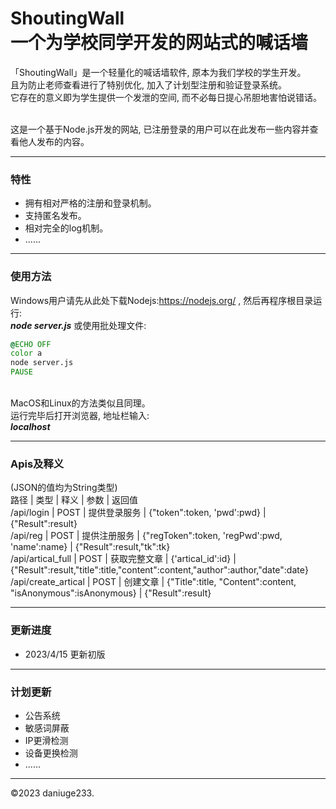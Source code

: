 # ShoutingWall<br/>一个为学校同学开发的网站式的喊话墙

「ShoutingWall」是一个轻量化的喊话墙软件, 原本为我们学校的学生开发。<br/>
且为防止老师查看进行了特别优化, 加入了计划型注册和验证登录系统。<br/>
它存在的意义即为学生提供一个发泄的空间, 而不必每日提心吊胆地害怕说错话。<br/><br/>

这是一个基于Node.js开发的网站, 已注册登录的用户可以在此发布一些内容并查看他人发布的内容。<br/>

--------
### 特性
- 拥有相对严格的注册和登录机制。
- 支持匿名发布。
- 相对完全的log机制。
- ......

--------
### 使用方法
Windows用户请先从此处下载Nodejs:https://nodejs.org/ , 然后再程序根目录运行:<br/>
<b><i>node server.js</i></b>
或使用批处理文件:
```bat
@ECHO OFF
color a
node server.js
PAUSE
```
<br/>
MacOS和Linux的方法类似且同理。<br/>
运行完毕后打开浏览器, 地址栏输入:<br/>
<b><i>localhost</i></b>

--------
### Apis及释义
(JSON的值均为String类型)<br/>
路径 | 类型 | 释义 | 参数 | 返回值<br/>
/api/login | POST | 提供登录服务 | {"token":token, 'pwd':pwd} | {"Result":result}<br/>
/api/reg | POST | 提供注册服务 | {"regToken":token, 'regPwd':pwd, 'name':name} | {"Result":result,"tk":tk}<br/>
/api/artical_full | POST | 获取完整文章 | {'artical_id':id} | {"Result":result,"title":title,"content":content,"author":author,"date":date}<br/>
/api/create_artical | POST | 创建文章 | {"Title":title, "Content":content, "isAnonymous":isAnonymous} | {"Result":result}

--------
### 更新进度
- 2023/4/15 更新初版

--------
### 计划更新
- 公告系统
- 敏感词屏蔽
- IP更滑检测
- 设备更换检测
- ......

--------
©2023 daniuge233.
